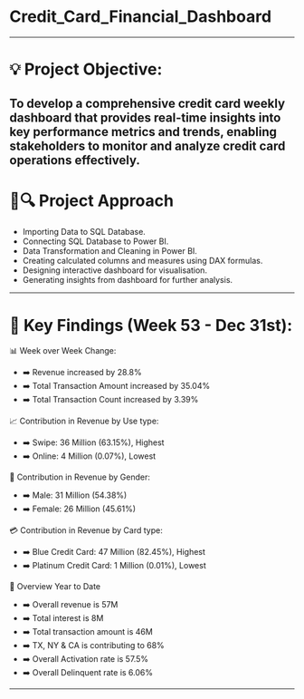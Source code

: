 # Credit_Card_Financial_Dashboard
---
# 💡 Project Objective:
To develop a comprehensive credit card weekly dashboard that provides real-time insights into key performance metrics and trends, enabling stakeholders to monitor and analyze credit card operations effectively.
---
# 📅🔍 Project Approach

- Importing Data to SQL Database.
- Connecting SQL Database to Power BI.
- Data Transformation and Cleaning in Power BI.
- Creating calculated columns and measures using DAX formulas.
- Designing interactive dashboard for visualisation.
- Generating insights from dashboard for further analysis.
---
# 📌 Key Findings (Week 53 - Dec 31st):

📊 Week over Week Change:

- ➡️ Revenue increased by 28.8%
- ➡️ Total Transaction Amount increased by 35.04%
- ➡️ Total Transaction Count increased by 3.39%

📈 Contribution in Revenue by Use type:

- ➡️ Swipe: 36 Million (63.15%), Highest
- ➡️ Online: 4 Million (0.07%), Lowest

👫 Contribution in Revenue by Gender:

- ➡️ Male: 31 Million (54.38%)
- ➡️ Female: 26 Million (45.61%)

💳 Contribution in Revenue by Card type:

- ➡️ Blue Credit Card: 47 Million (82.45%), Highest
- ➡️ Platinum Credit Card: 1 Million (0.01%), Lowest

📆 Overview Year to Date

- ➡️ Overall revenue is 57M
- ➡️ Total interest is 8M
- ➡️ Total transaction amount is 46M
- ➡️ TX, NY & CA is contributing to 68%
- ➡️ Overall Activation rate is 57.5%
- ➡️ Overall Delinquent rate is 6.06%

---
  
